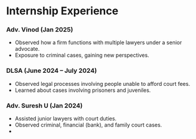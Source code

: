 # Internship Experience

### Adv. Vinod (Jan 2025)
- Observed how a firm functions with multiple lawyers under a senior advocate.  
- Exposure to criminal cases, gaining new perspectives.  

### DLSA (June 2024 – July 2024)
- Observed legal processes involving people unable to afford court fees.  
- Learned about cases involving prisoners and juveniles.  

### Adv. Suresh U (Jan 2024)
- Assisted junior lawyers with court duties.  
- Observed criminal, financial (bank), and family court cases.
- 
